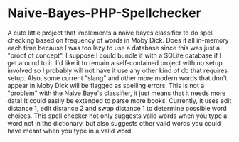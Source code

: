 Naive-Bayes-PHP-Spellchecker
============================

A cute little project that implements a naive bayes classifier to do spell checking based on frequency of words in Moby Dick. Does it all in-memory each time because I was too lazy to use a database since this was just a "proof of concept". I suppose I could bundle it with a SQLite database if I get around to it. I'd like it to remain a self-contained project with no setup involved so I probably will not have it use any other kind of db that requires setup. Also, some current "slang" and other more modern words that don't appear in Moby Dick will be flagged as spelling errors. This is not a "problem" with the Naive Baye's classifier, it just means that it needs more data! It could easily be extended to parse more books. Currently, it uses edit distance 1, edit distance 2 and swap distance 1 to determine possible word choices. This spell checker not only suggests valid words when you type a word not in the dictionary, but also suggests other valid words you could have meant when you type in a valid word.
